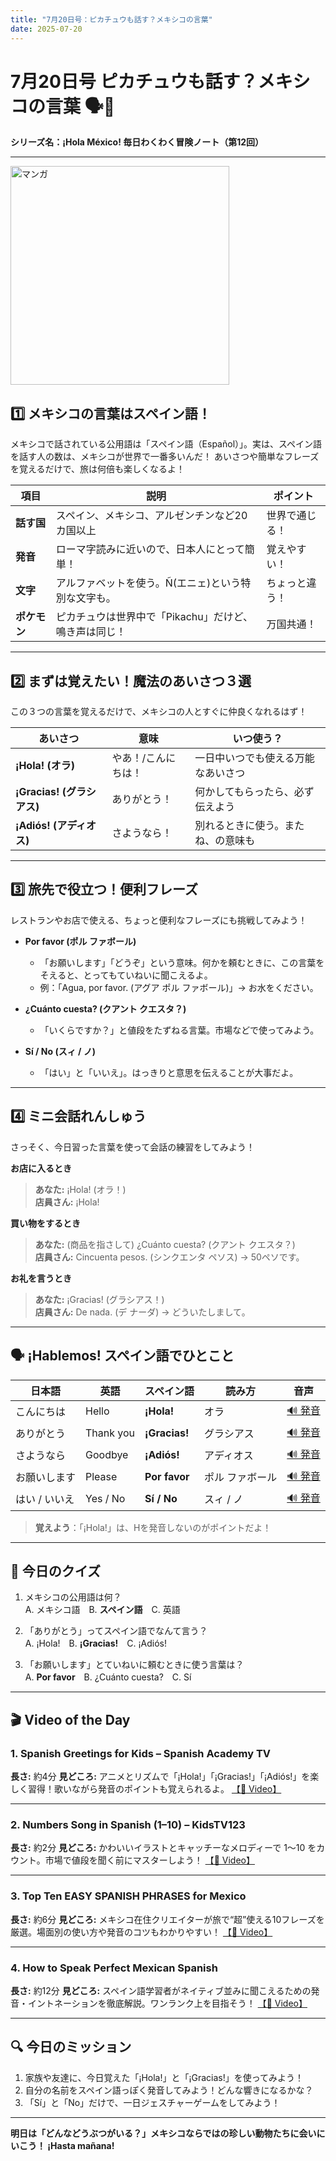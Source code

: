 ```yaml
---
title: "7月20日号：ピカチュウも話す？メキシコの言葉"
date: 2025-07-20
---
```


# 7月20日号 ピカチュウも話す？メキシコの言葉 🗣️💬
**シリーズ名：¡Hola México! 毎日わくわく冒険ノート（第12回）**

---
<img src="/mexico-articles/assets/2025-07-20-comic.png" alt="マンガ" width="350" />

## 1️⃣ メキシコの言葉はスペイン語！

メキシコで話されている公用語は「スペイン語（Español）」。実は、スペイン語を話す人の数は、メキシコが世界で一番多いんだ！
あいさつや簡単なフレーズを覚えるだけで、旅は何倍も楽しくなるよ！

| 項目 | 説明 | ポイント |
|------|------|----------|
| **話す国** | スペイン、メキシコ、アルゼンチンなど20カ国以上 | 世界で通じる！ |
| **発音** | ローマ字読みに近いので、日本人にとって簡単！ | 覚えやすい！ |
| **文字** | アルファベットを使う。Ñ(エニェ)という特別な文字も。 | ちょっと違う！ |
| **ポケモン** | ピカチュウは世界中で「Pikachu」だけど、鳴き声は同じ！ | 万国共通！ |

---

## 2️⃣ まずは覚えたい！魔法のあいさつ３選

この３つの言葉を覚えるだけで、メキシコの人とすぐに仲良くなれるはず！

| あいさつ | 意味 | いつ使う？ |
|------|------|------------|
| **¡Hola! (オラ)** | やあ！/こんにちは！ | 一日中いつでも使える万能なあいさつ |
| **¡Gracias! (グラシアス)** | ありがとう！ | 何かしてもらったら、必ず伝えよう |
| **¡Adiós! (アディオス)** | さようなら！ | 別れるときに使う。またね、の意味も |

---

## 3️⃣ 旅先で役立つ！便利フレーズ

レストランやお店で使える、ちょっと便利なフレーズにも挑戦してみよう！

- **Por favor (ポル ファボール)**
  - 「お願いします」「どうぞ」という意味。何かを頼むときに、この言葉をそえると、とってもていねいに聞こえるよ。
  - 例：「Agua, por favor. (アグア ポル ファボール)」→ お水をください。

- **¿Cuánto cuesta? (クアント クエスタ？)**
  - 「いくらですか？」と値段をたずねる言葉。市場などで使ってみよう。

- **Sí / No (スィ / ノ)**
  - 「はい」と「いいえ」。はっきりと意思を伝えることが大事だよ。

---

## 4️⃣ ミニ会話れんしゅう

さっそく、今日習った言葉を使って会話の練習をしてみよう！

**お店に入るとき**
> **あなた:** ¡Hola! (オラ！)  
> **店員さん:** ¡Hola!

**買い物をするとき**
> **あなた:** (商品を指さして) ¿Cuánto cuesta? (クアント クエスタ？)  
> **店員さん:** Cincuenta pesos. (シンクエンタ ペソス) → 50ペソです。

**お礼を言うとき**
> **あなた:** ¡Gracias! (グラシアス！)  
> **店員さん:** De nada. (デ ナーダ) → どういたしまして。

---

## 🗣️ ¡Hablemos! スペイン語でひとこと

| 日本語 | 英語 | スペイン語 | 読み方 | 音声 |
|--------|------|------------|--------|------|
| こんにちは | Hello | **¡Hola!** | オラ | [🔊 発音](https://www.spanishdict.com/pronunciation/hola) |
| ありがとう | Thank you | **¡Gracias!** | グラシアス | [🔊 発音](https://www.spanishdict.com/pronunciation/gracias) |
| さようなら | Goodbye | **¡Adiós!** | アディオス | [🔊 発音](https://www.spanishdict.com/pronunciation/adi%C3%B3s) |
| お願いします | Please | **Por favor** | ポル ファボール | [🔊 発音](https://www.spanishdict.com/pronunciation/por%20favor) |
| はい / いいえ | Yes / No | **Sí / No** | スィ / ノ | [🔊 発音](https://www.spanishdict.com/pronunciation/s%C3%AD) |

> **覚えよう**：「¡Hola!」は、Hを発音しないのがポイントだよ！

---

## 🎲 今日のクイズ

1. メキシコの公用語は何？  
   A. メキシコ語　B. **スペイン語**　C. 英語

2. 「ありがとう」ってスペイン語でなんて言う？  
   A. ¡Hola!　B. **¡Gracias!**　C. ¡Adiós!

3. 「お願いします」とていねいに頼むときに使う言葉は？  
   A. **Por favor**　B. ¿Cuánto cuesta?　C. Sí

---

## 🎬 Video of the Day

### 1. **Spanish Greetings for Kids – Spanish Academy TV**

**長さ:** 約4分
**見どころ:** アニメとリズムで「¡Hola!」「¡Gracias!」「¡Adiós!」を楽しく習得！歌いながら発音のポイントも覚えられるよ。
[【🔗 Video】](https://www.youtube.com/watch?v=bDGNBkVHGrQ)

---

### 2. **Numbers Song in Spanish (1–10) – KidsTV123**

**長さ:** 約2分
**見どころ:** かわいいイラストとキャッチーなメロディーで 1〜10 をカウント。市場で値段を聞く前にマスターしよう！
[【🔗 Video】](https://www.youtube.com/watch?v=8ydJr1Is8xI)

---

### 3. **Top Ten EASY SPANISH PHRASES for Mexico**

**長さ:** 約6分
**見どころ:** メキシコ在住クリエイターが旅で“超”使える10フレーズを厳選。場面別の使い方や発音のコツもわかりやすい！
[【🔗 Video】](https://www.youtube.com/watch?v=EU96psXy7ik)

---

### 4. **How to Speak Perfect Mexican Spanish**

**長さ:** 約12分
**見どころ:** スペイン語学習者がネイティブ並みに聞こえるための発音・イントネーションを徹底解説。ワンランク上を目指そう！
[【🔗 Video】](https://www.youtube.com/watch?v=VMMcpMWgKKI)

---

## 🔍 今日のミッション

1. 家族や友達に、今日覚えた「¡Hola!」と「¡Gracias!」を使ってみよう！
2. 自分の名前をスペイン語っぽく発音してみよう！どんな響きになるかな？
3. 「Sí」と「No」だけで、一日ジェスチャーゲームをしてみよう！

---

**明日は「どんなどうぶつがいる？」メキシコならではの珍しい動物たちに会いにいこう！ ¡Hasta mañana!**
